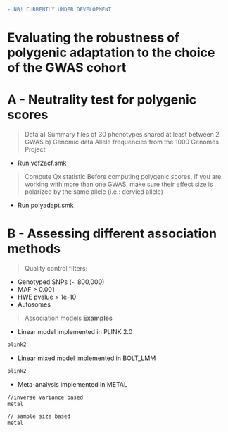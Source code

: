 ```diff
- NB! CURRENTLY UNDER DEVELOPMENT 
```

# Evaluating the robustness of polygenic adaptation to the choice of the GWAS cohort


# A - Neutrality test for polygenic scores
> Data 
a) Summary files of 30 phenotypes shared at least between 2 GWAS
b) Genomic data
Allele frequencies from the 1000 Genomes Project
- Run vcf2acf.smk

> Compute Qx statistic
Before computing polygenic scores, if you are working with more than one GWAS, make sure their effect size is polarized by the same allele (i.e.: dervied allele)
- Run polyadapt.smk 

# B - Assessing different association methods
> Quality control filters: 

- Genotyped SNPs (~ 800,000)
- MAF > 0.001
- HWE pvalue > 1e-10
- Autosomes

> Association models
**Examples**
- Linear model implemented in PLINK 2.0
```bash 
plink2
```
- Linear mixed model implemented in BOLT_LMM
```bash 
plink2
```
- Meta-analysis implemented in METAL
```bash 
//inverse variance based
metal

// sample size based
metal
```



